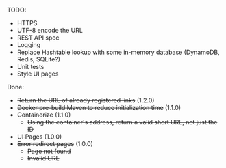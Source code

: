 TODO:

* HTTPS
* UTF-8 encode the URL
* REST API spec
* Logging
* Replace Hashtable lookup with some in-memory database (DynamoDB, Redis, SQLite?)
* Unit tests
* Style UI pages

Done:

* ~~Return the URL of already registered links~~ (1.2.0)
* ~~Docker pre-build Maven to reduce initialization time~~ (1.1.0)
* ~~Containerize~~ (1.1.0)
  * ~~Using the container's address, return a valid short URL, not just the ID~~
* ~~UI Pages~~ (1.0.0)
* ~~Error redirect pages~~ (1.0.0)
  * ~~Page not found~~
  * ~~Invalid URL~~